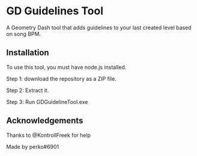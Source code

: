 # GD Guidelines Tool

A Geometry Dash tool that adds guidelines to your last created level based on song BPM.


## Installation

To use this tool, you must have node.js installed.

Step 1: download the repository as a ZIP file. 

Step 2: Extract it.

Step 3: Run GDGuidelineTool.exe
## Acknowledgements

Thanks to @KontrollFreek for help

Made by perko#6901
